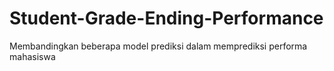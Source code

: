 # Student-Grade-Ending-Performance
Membandingkan beberapa model prediksi dalam memprediksi performa mahasiswa
